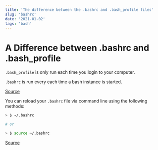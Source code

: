 ```yaml
---
title: 'The difference between the .bashrc and .bash_profile files'
slug: 'bashrc'
date: '2021-01-02'
tags: 'bash'
---
```


# A Difference between .bashrc and .bash_profile

`.bash_profile` is only run each time you login to your computer.

`.bashrc` is run every each time a bash instance is started.

[Source](https://btholt.github.io/complete-intro-to-linux-and-the-cli/environments#bashrc-and-bash_profile)

You can reload your `.bashrc` file via command line using the following methods:

```bash
> $ ~/.bashrc

# or 

> $ source ~/.bashrc
```

[Source](https://btholt.github.io/complete-intro-to-linux-and-the-cli/environments#bashrc-and-bash_profile)